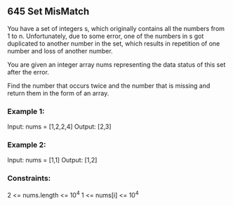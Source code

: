 ## 645 Set MisMatch

You have a set of integers s, which originally contains all the numbers from 1 to n. Unfortunately, due to some error, one of the numbers in s got duplicated to another number in the set, which results in repetition of one number and loss of another number.

You are given an integer array nums representing the data status of this set after the error.

Find the number that occurs twice and the number that is missing and return them in the form of an array.


### Example 1:

Input: nums = [1,2,2,4]
Output: [2,3]

### Example 2:

Input: nums = [1,1]
Output: [1,2]


### Constraints:

2 <= nums.length <= 10<sup>4</sup>
1 <= nums[i] <= 10<sup>4</sup>